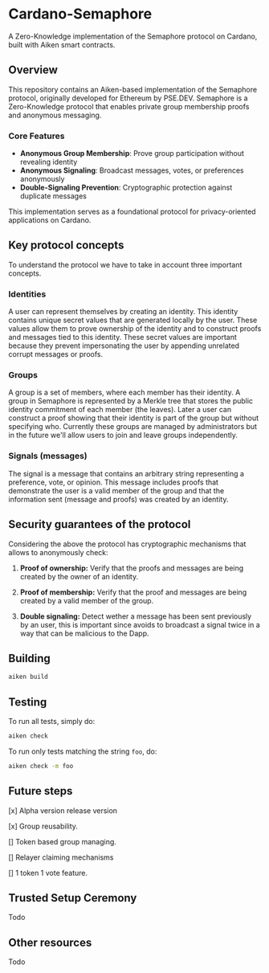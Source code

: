 



# Cardano-Semaphore

A Zero-Knowledge implementation of the Semaphore protocol on Cardano, built with Aiken smart contracts.

## Overview

This repository contains an Aiken-based implementation of the Semaphore protocol, originally developed for Ethereum by PSE.DEV. Semaphore is a Zero-Knowledge protocol that enables private group membership proofs and anonymous messaging.

### Core Features

- **Anonymous Group Membership**: Prove group participation without revealing identity  
- **Anonymous Signaling**: Broadcast messages, votes, or preferences anonymously
- **Double-Signaling Prevention**: Cryptographic protection against duplicate messages

This implementation serves as a foundational protocol for privacy-oriented applications on Cardano.

## Key protocol concepts

To understand the protocol we have to take in account three important concepts.
### Identities 

A user can represent themselves by creating an identity. This identity contains unique secret values that are generated locally by the user. These values allow them to prove ownership of the identity and to construct proofs and messages tied to this identity. These secret values are important because they prevent impersonating the user by appending unrelated corrupt messages or proofs.

### Groups 

A group is a set of members, where each member has their identity. A group in Semaphore is represented by a Merkle tree that stores the public identity commitment of each member (the leaves). Later a user can construct a proof showing that their identity is part of the group but without specifying who. Currently these groups are managed by administrators but in the future we'll allow users to join and leave groups independently. 

### Signals (messages) 

The signal is a message that contains an arbitrary string representing a preference, vote, or opinion. This message includes proofs that demonstrate the user is a valid member of the group and that the information sent (message and proofs) was created by an identity.


## Security guarantees of the protocol

Considering the above the protocol has cryptographic mechanisms that allows to anonymously check:

1. **Proof of ownership:** Verify that the proofs and messages are being created by the owner of an
   identity. 

2. **Proof of membership:** Verify that the proof and messages are being created by a valid member
   of the group. 

3. **Double signaling:** Detect wether a message has been sent previously by an user, this is
   important since avoids to broadcast a signal twice in a way that can be
   malicious to the Dapp.

## Building

```sh
aiken build
```

## Testing

To run all tests, simply do:

```sh
aiken check
```

To run only tests matching the string `foo`, do:

```sh
aiken check -m foo
```

## Future steps

[x] Alpha version release version

[x] Group reusability.

[]  Token based group managing.

[] Relayer claiming mechanisms

[] 1 token 1 vote feature.

## Trusted Setup Ceremony

Todo

## Other resources

Todo



